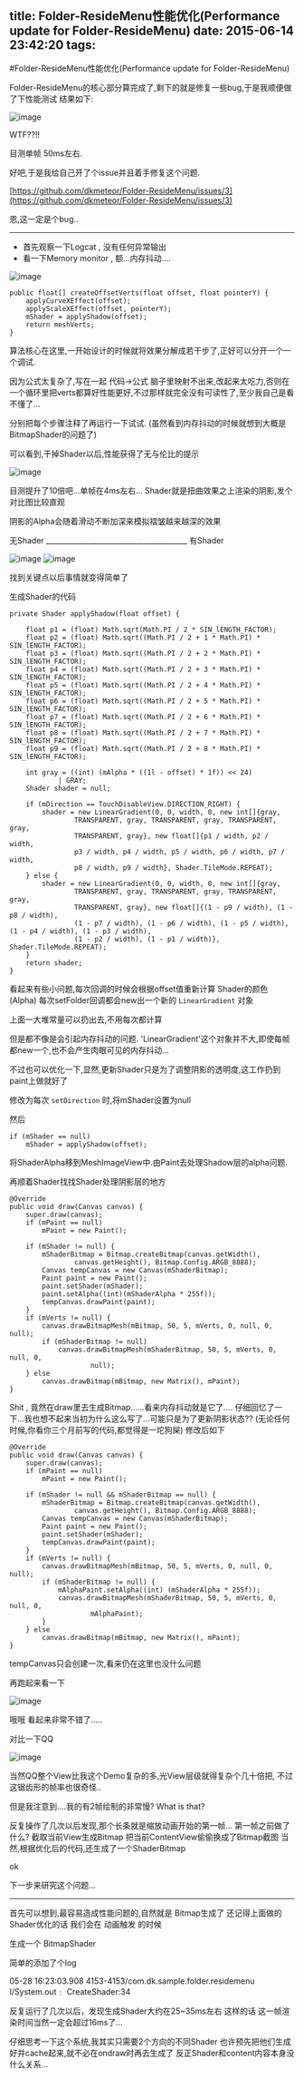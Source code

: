 title: Folder-ResideMenu性能优化(Performance update for Folder-ResideMenu)
date: 2015-06-14 23:42:20
tags:
---
#Folder-ResideMenu性能优化(Performance update for Folder-ResideMenu)

Folder-ResideMenu的核心部分算完成了,剩下的就是修复一些bug,于是我顺便做了下性能测试
结果如下:


![image](../images/folder-residemenu-performance-bad.png)


WTF??!!

目测单帧 50ms左右.

好吧,于是我给自己开了个issue并且着手修复这个问题.

[https://github.com/dkmeteor/Folder-ResideMenu/issues/3](https://github.com/dkmeteor/Folder-ResideMenu/issues/3)

恩,这一定是个bug..

---
- 首先观察一下Logcat , 没有任何异常输出
- 看一下Memory monitor , 额...内存抖动....


![image](../images/folder-residemenu-performance-memory-monitor.png)


    public float[] createOffsetVerts(float offset, float pointerY) {
        applyCurveXEffect(offset);
        applyScaleXEffect(offset, pointerY);
        mShader = applyShadow(offset);
        return meshVerts;
    }



算法核心在这里,一开始设计的时候就将效果分解成若干步了,正好可以分开一个一个调试.

因为公式太复杂了,写在一起 代码->公式 脑子里映射不出来,改起来太吃力,否则在一个循环里把verts都算好性能更好,不过那样就完全没有可读性了,至少我自己是看不懂了...

分别把每个步骤注释了再运行一下试试.
(虽然看到内存抖动的时候就想到大概是BitmapShader的问题了)


可以看到,干掉Shader以后,性能获得了无与伦比的提示

![image](../images/folder-residemenu-performance-no-shader.png)



目测提升了10倍吧...单帧在4ms左右...
Shader就是扭曲效果之上渲染的阴影,发个对比图比较直观

阴影的Alpha会随着滑动不断加深来模拟褶皱越来越深的效果

无Shader _______________________________________ 有Shader



![image](../images/folder-residemenu-performance-without-shader.png)   ![image](../images/folder-residemenu-performance-with-shader.png)



找到关键点以后事情就变得简单了

生成Shader的代码

    private Shader applyShadow(float offset) {
    
        float p1 = (float) Math.sqrt(Math.PI / 2 * SIN_lENGTH_FACTOR);
        float p2 = (float) Math.sqrt((Math.PI / 2 + 1 * Math.PI) * SIN_lENGTH_FACTOR);
        float p3 = (float) Math.sqrt((Math.PI / 2 + 2 * Math.PI) * SIN_lENGTH_FACTOR);
        float p4 = (float) Math.sqrt((Math.PI / 2 + 3 * Math.PI) * SIN_lENGTH_FACTOR);
        float p5 = (float) Math.sqrt((Math.PI / 2 + 4 * Math.PI) * SIN_lENGTH_FACTOR);
        float p6 = (float) Math.sqrt((Math.PI / 2 + 5 * Math.PI) * SIN_lENGTH_FACTOR);
        float p7 = (float) Math.sqrt((Math.PI / 2 + 6 * Math.PI) * SIN_lENGTH_FACTOR);
        float p8 = (float) Math.sqrt((Math.PI / 2 + 7 * Math.PI) * SIN_lENGTH_FACTOR);
        float p9 = (float) Math.sqrt((Math.PI / 2 + 8 * Math.PI) * SIN_lENGTH_FACTOR);
    
        int gray = ((int) (mAlpha * ((1l - offset) * 1f)) << 24)
                | GRAY;
        Shader shader = null;
    
        if (mDirection == TouchDisableView.DIRECTION_RIGHT) {
            shader = new LinearGradient(0, 0, width, 0, new int[]{gray,
                    TRANSPARENT, gray, TRANSPARENT, gray, TRANSPARENT, gray,
                    TRANSPARENT, gray}, new float[]{p1 / width, p2 / width,
                    p3 / width, p4 / width, p5 / width, p6 / width, p7 / width,
                    p8 / width, p9 / width}, Shader.TileMode.REPEAT);
        } else {
            shader = new LinearGradient(0, 0, width, 0, new int[]{gray,
                    TRANSPARENT, gray, TRANSPARENT, gray, TRANSPARENT, gray,
                    TRANSPARENT, gray}, new float[]{(1 - p9 / width), (1 - p8 / width),
                    (1 - p7 / width), (1 - p6 / width), (1 - p5 / width), (1 - p4 / width), (1 - p3 / width),
                    (1 - p2 / width), (1 - p1 / width)}, Shader.TileMode.REPEAT);
        }
        return shader;
    }


看起来有些小问题,每次回调的时候会根据offset值重新计算 Shader的颜色(Alpha)
每次setFolder回调都会new出一个新的 `LinearGradient` 对象

上面一大堆常量可以扔出去,不用每次都计算

但是都不像是会引起内存抖动的问题. 'LinearGradient'这个对象并不大,即使每帧都new一个,也不会产生肉眼可见的内存抖动...

不过也可以优化一下,显然,更新Shader只是为了调整阴影的透明度,这工作扔到paint上做就好了

修改为每次 `setDirection` 时,将mShader设置为null

然后

    if (mShader == null)
        mShader = applyShadow(offset);

将ShaderAlpha移到MeshImageView中.由Paint去处理Shadow层的alpha问题.


再顺着Shader找找Shader处理阴影层的地方

    @Override
    public void draw(Canvas canvas) {
        super.draw(canvas);
        if (mPaint == null)
            mPaint = new Paint();
    
        if (mShader != null) {
            mShaderBitmap = Bitmap.createBitmap(canvas.getWidth(),
                    canvas.getHeight(), Bitmap.Config.ARGB_8888);
            Canvas tempCanvas = new Canvas(mShaderBitmap);
            Paint paint = new Paint();
            paint.setShader(mShader);
            paint.setAlpha((int)(mShaderAlpha * 255f));
            tempCanvas.drawPaint(paint);
        }
        if (mVerts != null) {
            canvas.drawBitmapMesh(mBitmap, 50, 5, mVerts, 0, null, 0, null);
            if (mShaderBitmap != null)
                canvas.drawBitmapMesh(mShaderBitmap, 50, 5, mVerts, 0, null, 0,
                        null);
        } else
            canvas.drawBitmap(mBitmap, new Matrix(), mPaint);
    }


Shit , 竟然在draw里去生成Bitmap......看来内存抖动就是它了....
仔细回忆了一下...我也想不起来当初为什么这么写了...可能只是为了更新阴影状态??
(无论任何时候,你看你三个月前写的代码,都觉得是一坨狗屎)
修改后如下

    @Override
    public void draw(Canvas canvas) {
        super.draw(canvas);
        if (mPaint == null)
            mPaint = new Paint();
    
        if (mShader != null && mShaderBitmap == null) {
            mShaderBitmap = Bitmap.createBitmap(canvas.getWidth(),
                    canvas.getHeight(), Bitmap.Config.ARGB_8888);
            Canvas tempCanvas = new Canvas(mShaderBitmap);
            Paint paint = new Paint();
            paint.setShader(mShader);
            tempCanvas.drawPaint(paint);
        }
        if (mVerts != null) {
            canvas.drawBitmapMesh(mBitmap, 50, 5, mVerts, 0, null, 0, null);
            if (mShaderBitmap != null) {
                mAlphaPaint.setAlpha((int) (mShaderAlpha * 255f));
                canvas.drawBitmapMesh(mShaderBitmap, 50, 5, mVerts, 0, null, 0,
                        mAlphaPaint);
            }
        } else
            canvas.drawBitmap(mBitmap, new Matrix(), mPaint);
    }


tempCanvas只会创建一次,看来仍在这里也没什么问题

再跑起来看一下

 ![image](../images/folder-residemenu-performance-result.png)


哦哦 看起来非常不错了.....


对比一下QQ


 ![image](../images/folder-residemenu-performance-qq.png)

当然QQ整个View比我这个Demo复杂的多,光View层级就得复杂个几十倍把,
不过这锯齿形的帧率也很奇怪..



但是我注意到....我的有2帧绘制的非常慢? 
What is that?


反复操作了几次以后发现,那个长条就是缩放动画开始的第一帧...
第一帧之前做了什么? 截取当前View生成Bitmap
把当前ContentView偷偷换成了Bitmap截图
当然,根据优化后的代码,还生成了一个ShaderBitmap

ok


下一步来研究这个问题...

---

首先可以想到,最容易造成性能问题的,自然就是 Bitmap生成了
还记得上面做的Shader优化的话
我们会在 动画触发 的时候

生成一个 BitmapShader

简单的添加了个log

05-28 16:23:03.908    4153-4153/com.dk.sample.folder.residemenu I/System.out﹕ CreateShader:34

反复运行了几次以后，发现生成Shader大约在25~35ms左右
这样的话 这一帧渲染时间当然一定会超过16ms了...

仔细思考一下这个系统,我其实只需要2个方向的不同Shader
也许预先把他们生成好并cache起来,就不必在ondraw时再去生成了
反正Shader和content内容本身没什么关系...



